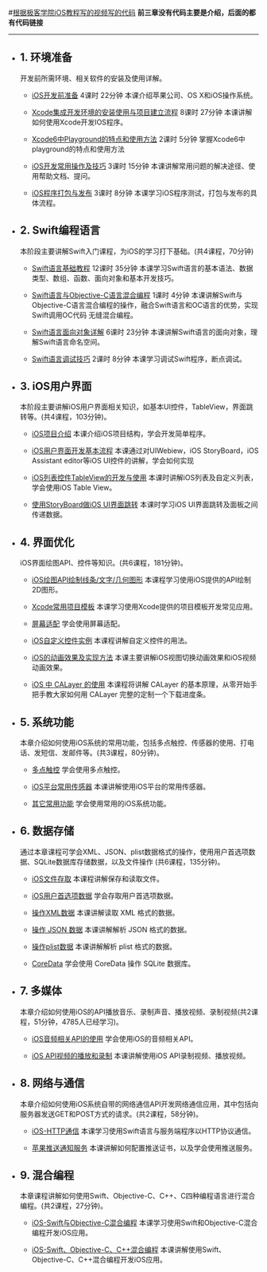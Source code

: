 
#[根据极客学院iOS教程写的视频写的代码](http://www.jikexueyuan.com/path/ios/)
**前三章没有代码主要是介绍，后面的都有代码链接**
***
* ## 1. 环境准备 
  开发前所需环境、相关软件的安装及使用详解。

  * [iOS开发前准备](1.环境准备/README.md)
    4课时 22分钟 本课介绍苹果公司、OS X和iOS操作系统。

  * [Xcode集成开发环境的安装使用与项目建立流程](1.环境准备/README.md)
    8课时 27分钟 本课讲解如何使用Xcode开发IOS程序。

  * [Xcode6中Playground的特点和使用方法](1.环境准备/README.md)
    2课时 5分钟 掌握Xcode6中playground的特点和使用方法

  * [iOS开发常用操作及技巧](1.环境准备/README.md)
    3课时 15分钟 本课讲解常用问题的解决途径、使用帮助文档、提问。


  * [iOS程序打包与发布](1.环境准备/README.md)
    3课时 8分钟 本课学习iOS程序测试，打包与发布的具体流程。

* ## 2. Swift编程语言
  本阶段主要讲解Swift入门课程，为iOS的学习打下基础。(共4课程，70分钟)

    * [Swift语言基础教程](2.Swift编程语言/README.md)
        12课时 35分钟 本课学习Swift语言的基本语法、数据类型、数组、函数、面向对象和基本开发技巧。

    * [Swift语言与Objective-C语言混合编程](2.Swift编程语言/README.md)
        1课时 4分钟 本课讲解Swift与Objective-C语言混合编程的操作，融合Swift语言和OC语言的优势，实现Swift调用OC代码         无缝混合编程。

    * [Swift语言面向对象详解](2.Swift编程语言/README.md)
        6课时 23分钟 本课讲解Swift语言的面向对象，理解Swift语言命名空间。

    * [Swift语言调试技巧](2.Swift编程语言/README.md)
        2课时 8分钟 本课学习调试Swift程序，断点调试。
        
* ## 3. iOS用户界面 
  本阶段主要讲解iOS用户界面相关知识，如基本UI控件，TableView，界面跳转等。(共4课程，103分钟)。

  * [iOS项目介绍](3.iOS用户界面/README.md)
    本课介绍iOS项目结构，学会开发简单程序。  

  * [iOS用户界面开发基本流程](3.iOS用户界面/README.md)
    本课通过对UIWebiew，iOS StoryBoard，iOS Assistant editor等iOS UI控件的讲解，学会如何实现

  * [iOS列表控件TableView的开发与使用](3.iOS用户界面/README.md)
    本课时讲解iOS列表及自定义列表，学会使用iOS Table View。

  * [使用StoryBoard做iOS UI界面跳转](3.iOS用户界面/README.md)
    本课时学习iOS UI界面跳转及面板之间传递数据。

* ## 4. 界面优化 
  iOS界面绘图API、控件等知识。(共6课程，181分钟)。

  * [iOS绘图API绘制线条/文字/几何图形](/4.界面优化/1.iOS绘图API绘制线条、文字、几何图形/README.md)
    本课程学习使用iOS提供的API绘制2D图形。  

  * [Xcode常用项目模板](4.界面优化/2.Xcode常用项目模板/README.md)
    本课学习使用Xcode提供的项目模板开发常见应用。

  * [屏幕适配]()
    学会使用屏幕适配。

  * [iOS自定义控件实例](4.界面优化/4.iOS自定义控件实例/README.md)
    本课程讲解自定义控件的用法。

  * [iOS的动画效果及实现方法]()
    本课主要讲解iOS视图切换动画效果和iOS视频动画效果。

  * [iOS 中 CALayer 的使用]()
    本课程将讲解 CALayer 的基本原理，从零开始手把手教大家如何用 CALayer 完整的定制一个下载进度条。

* ## 5. 系统功能 
  本章介绍如何使用iOS系统的常用功能，包括多点触控、传感器的使用、打电话、发短信、发邮件等。(共3课程，80分钟)。

  * [多点触控]()
    学会使用多点触控。  

  * [iOS平台常用传感器]()
    本课讲解使用iOS平台的常用传感器。

  * [其它常用功能]()
    学会使用常用的iOS系统功能。

* ## 6. 数据存储
  通过本章课程可学会XML、JSON、plist数据格式的操作，使用用户首选项数据、SQLite数据库存储数据，以及文件操作
(共6课程，135分钟)。

  * [iOS文件存取]()
    本课程讲解保存和读取文件。  

  * [iOS用户首选项数据]()
    学会存取用户首选项数据。

  * [操作XML数据]()
    本课讲解读取 XML 格式的数据。

  * [操作 JSON 数据]()
    本课讲解解析 JSON 格式的数据。

  * [操作plist数据]()
    本课讲解解析 plist 格式的数据。

  * [CoreData]()
    学会使用 CoreData 操作 SQLite 数据库。

* ## 7. 多媒体
  本章介绍如何使用iOS的API播放音乐、录制声音、播放视频、录制视频(共2课程，51分钟，4785人已经学习)。

  * [iOS音频相关API的使用]()
    学会使用iOS的音频相关API。  

  * [iOS API视频的播放和录制]()
    本课讲解使用iOS API录制视频、播放视频。

* ## 8. 网络与通信
  本章介绍如何使用iOS系统自带的网络通信API开发网络通信应用，其中包括向服务器发送GET和POST方式的请求。(共2课程，58分钟)。

  * [iOS-HTTP通信]()
    本课学习使用Swift语言与服务端程序以HTTP协议通信。  

  * [苹果推送通知服务]()
    本课讲解如何配置推送证书，以及学会使用推送服务。


* ## 9. 混合编程
  本章课程讲解如何使用Swift、Objective-C、C++、C四种编程语言进行混合编程。(共2课程，27分钟)。

  * [iOS-Swift与Objective-C混合编程]()
    本课学习使用Swift和Objective-C混合编程开发iOS应用。
  
  * [iOS-Swift、Objective-C、C++混合编程]()
    本课讲解使用Swift、Objective-C、C++混合编程开发iOS应用。
